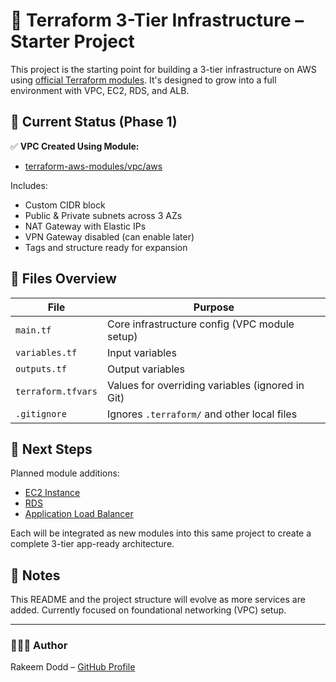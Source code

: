 # 🚀 Terraform 3-Tier Infrastructure – Starter Project

This project is the starting point for building a 3-tier infrastructure on AWS using [official Terraform modules](https://github.com/terraform-aws-modules). It's designed to grow into a full environment with VPC, EC2, RDS, and ALB.

## 🔧 Current Status (Phase 1)

✅ **VPC Created Using Module:**
- [terraform-aws-modules/vpc/aws](https://github.com/terraform-aws-modules/terraform-aws-vpc)

Includes:
- Custom CIDR block
- Public & Private subnets across 3 AZs
- NAT Gateway with Elastic IPs
- VPN Gateway disabled (can enable later)
- Tags and structure ready for expansion

## 📁 Files Overview

| File | Purpose |
|------|---------|
| `main.tf` | Core infrastructure config (VPC module setup) |
| `variables.tf` | Input variables |
| `outputs.tf` | Output variables |
| `terraform.tfvars` | Values for overriding variables (ignored in Git)|
| `.gitignore` | Ignores `.terraform/` and other local files |

## 📌 Next Steps

Planned module additions:
- [EC2 Instance](https://github.com/terraform-aws-modules/terraform-aws-ec2-instance)
- [RDS](https://github.com/terraform-aws-modules/terraform-aws-rds)
- [Application Load Balancer](https://github.com/terraform-aws-modules/terraform-aws-alb)

Each will be integrated as new modules into this same project to create a complete 3-tier app-ready architecture.

## 🧠 Notes

This README and the project structure will evolve as more services are added. Currently focused on foundational networking (VPC) setup.

---

### 👨🏽‍💻 Author

Rakeem Dodd – [GitHub Profile](https://github.com/RakeemDodd)